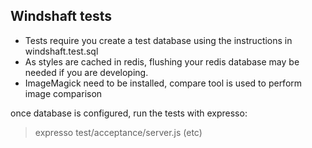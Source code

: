 Windshaft tests
--
* Tests require you create a test database using the instructions in
  windshaft.test.sql
* As styles are cached in redis, flushing your redis database may be
  needed if you are developing.
* ImageMagick need to be installed, compare tool is used to perform
  image comparison

once database is configured, run the tests with expresso:

> expresso test/acceptance/server.js (etc)
